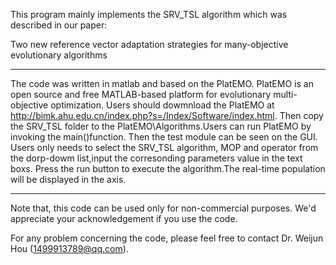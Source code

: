 This program mainly implements the SRV_TSL algorithm which was described in our paper:

Two new reference vector adaptation strategies for many-objective evolutionary algorithms

**************************************************************************************************************************************

The code was written in matlab and based on the PlatEMO. PlatEMO is an open source and 
free MATLAB-based platform for evolutionary multi-objective optimization. 
Users should dowmnload the PlatEMO at http://bimk.ahu.edu.cn/index.php?s=/Index/Software/index.html.
Then copy the SRV_TSL folder to the PlatEMO\Algorithms\.Users can run PlatEMO by invoking the main()function.
Then the test module can be seen on the GUI. Users only needs to select the SRV_TSL algorithm, 
MOP and operator from the dorp-dowm list,input the corresonding parameters value in the text boxs.
Press the run button to execute the algorithm.The real-time population will be displayed in the axis.

**************************************************************************************************************************************

Note that, this code can be used only for non-commercial purposes. 
We'd appreciate your acknowledgement if you use the code. 

For any problem concerning the code, please feel free to contact Dr. Weijun Hou (1499913789@qq.com).
